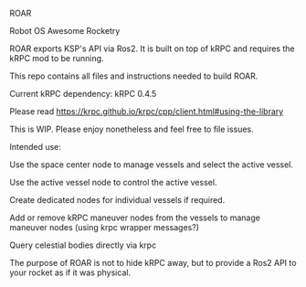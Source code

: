 ROAR

Robot OS Awesome Rocketry

ROAR exports KSP's API via Ros2. It is built on top of kRPC and requires the kRPC mod to be running.

This repo contains all files and instructions needed to build ROAR.

Current kRPC dependency: kRPC 0.4.5

Please read https://krpc.github.io/krpc/cpp/client.html#using-the-library

This is WIP. Please enjoy nonetheless and feel free to file issues.

Intended use:

Use the space center node to manage vessels and select the active vessel.

Use the active vessel node to control the active vessel.

Create dedicated nodes for individual vessels if required.

Add or remove kRPC maneuver nodes from the vessels to manage maneuver nodes (using krpc wrapper messages?)

Query celestial bodies directly via krpc

The purpose of ROAR is not to hide kRPC away, but to provide a Ros2 API to your rocket as if it was physical.

